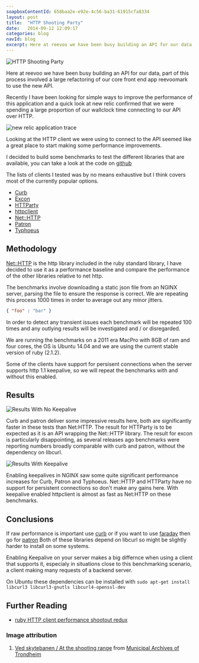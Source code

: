 ```yaml
---
soapboxContentId: 658baa2e-e92e-4c56-ba31-61915cfa8334
layout: post
title:  "HTTP Shooting Party"
date:   2014-09-12 12:09:17
categories: blog
navId: blog
excerpt: Here at reevoo we have been busy building an API for our data, part of this process involved a large refactoring of our core front end app reevoomark to use the new API.
---
```


![HTTP Shooting Party](/assets/http-shooting-party.jpg)

Here at reevoo we have been busy building an API for our data, part of this process
involved a large refactoring of our core front end app reevoomark to use the new API.

Recently I have been looking for simple ways to improve the performance of this application
and a quick look at new relic confirmed that we were spending a large proportion of our wallclock
time connecting to our API over HTTP.

![new relic application trace](/assets/reevoomark-new-relic-trace.png)

Looking at the HTTP client we were using to connect to the API seemed like a great place to start
making some performance improvements.

I decided to build some benchmarks to test the different libraries that are available, you can take
a look at the code on [github](https://github.com/errm/http_shooting_party)

The lists of clients I tested was by no means exhaustive but I think covers most of the currently popular options.

* [Curb](https://github.com/taf2/curb)
* [Excon](https://github.com/excon/excon)
* [HTTParty](https://github.com/jnunemaker/httparty)
* [httpclient](https://github.com/nahi/httpclient)
* [Net::HTTP](http://ruby-doc.org/stdlib-2.1.1/libdoc/net/http/rdoc/Net/HTTP.html)
* [Patron](http://toland.github.io/patron/)
* [Typhoeus](https://github.com/typhoeus/typhoeus)

## Methodology

[Net::HTTP](http://ruby-doc.org/stdlib-2.1.1/libdoc/net/http/rdoc/Net/HTTP.html) is the http library
included in the ruby standard library, I have decided to use it as a performance baseline and compare
the performance of the other libraries relative to net http.

The benchmarks involve downloading a static json file from an NGINX server, parsing the file to ensure
the response is correct. We are repeating this process 1000 times in order to average out any minor jitters.

~~~ json
{ "foo" : "bar" }
~~~

In order to detect any transient issues each benchmark will be repeated 100 times and any outlying results will be
investigated and / or disregarded.

We are running the benchmarks on a 2011 era MacPro with 8GB of ram and four cores, the OS is Ubuntu 14.04 and we are using the current stable version
of ruby (2.1.2).

Some of the clients have support for persisent connections when the server supports http 1.1 keepalive, so we will repeat the benchmarks with and without this enabled.

## Results

![Results With No Keepalive](/assets/http-shooting-party-nokeepalive-results.png)

Curb and patron deliver some impressive results here, both are significantly faster in these tests than Net:HTTP.
The result for HTTParty is to be expected as it is an API wrapping the Net::HTTP library. The result for excon is particularly
disappointing, as several releases ago benchmarks were reporting numbers broadly comparable with curb and patron, without the
dependency on libcurl.


![Results With Keepalive](/assets/http-shooting-party-keepalive-results.png)

Enabling keepalives in NGINX saw some quite significant performance increases for Curb, Patron and Typhoeus.
Net::HTTP and HTTParty have no support for persistent connections so don't make any gains here.
With keepalive enabled httpclient is almost as fast as Net:HTTP on these benchmarks.


## Conclusions

If raw performance is important use [curb](https://github.com/taf2/curb) or if you want to use [faraday](https://github.com/lostisland/faraday) then go for [patron](https://github.com/toland/patron)
Both of these libraries depend on libcurl so might be slightly harder to install on some systems.

Enabling Keepalive on your server makes a big differnce when using a client that supports it, especialy in situations close to this benchmarking scenario, a client making many requests of a backend server.

On Ubuntu these dependencies can be installed with `sudo apt-get install libcurl3 libcurl3-gnutls libcurl4-openssl-dev`


## Further Reading

* [ruby HTTP client performance shootout redux](http://bibwild.wordpress.com/2012/04/30/ruby-http-performance-shootout-redux/)

### Image attribution

1. [Ved skytebanen / At the shooting range](https://flic.kr/p/69NK66) from [Municipal Archives of Trondheim](https://www.flickr.com/photos/trondheim_byarkiv/)
